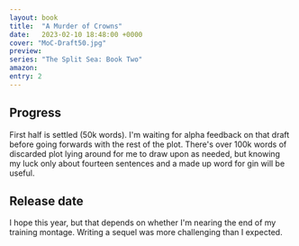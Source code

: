 ```yaml
---
layout: book
title:  "A Murder of Crowns"
date:   2023-02-10 18:48:00 +0000
cover: "MoC-Draft50.jpg"
preview: 
series: "The Split Sea: Book Two"
amazon:
entry: 2
---
```


## Progress
First half is settled (50k words). I'm waiting for alpha feedback on that draft before going forwards with the rest of the plot. There's over 100k words of discarded plot lying around for me to draw upon as needed, but knowing my luck only about fourteen sentences and a made up word for gin will be useful.

## Release date
I hope this year, but that depends on whether I'm nearing the end of my training montage. Writing a sequel was more challenging than I expected.
